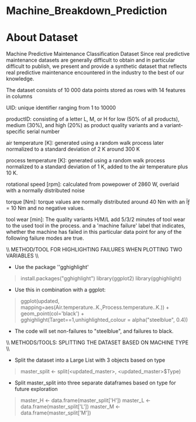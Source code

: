 # Machine_Breakdown_Prediction

# About Dataset
Machine Predictive Maintenance Classification Dataset
Since real predictive maintenance datasets are generally difficult to obtain and in particular difficult to publish, we present and provide a synthetic dataset that reflects real predictive maintenance encountered in the industry to the best of our knowledge.

The dataset consists of 10 000 data points stored as rows with 14 features in columns

UID: unique identifier ranging from 1 to 10000

productID: consisting of a letter L, M, or H for low (50% of all products), medium (30%), and high (20%) as product quality variants and a variant-specific serial number

air temperature [K]: generated using a random walk process later normalized to a standard deviation of 2 K around 300 K

process temperature [K]: generated using a random walk process normalized to a standard deviation of 1 K, added to the air temperature plus 10 K.

rotational speed [rpm]: calculated from powepower of 2860 W, overlaid with a normally distributed noise

torque [Nm]: torque values are normally distributed around 40 Nm with an Ïƒ = 10 Nm and no negative values.

tool wear [min]: The quality variants H/M/L add 5/3/2 minutes of tool wear to the used tool in the process. and a
'machine failure' label that indicates, whether the machine has failed in this particular data point for any of the following failure modes are true.

\\\ METHOD/TOOL FOR HIGHLIGHTING FAILURES WHEN PLOTTING TWO VARIABLES \\\
- Use the package ''gghighlight'
>install.packages("gghighlight")
>library(ggplot2)
>library(gghighlight)
- Use this in combination with a ggplot:
>ggplot(updated, mapping=aes(Air.temperature..K.,Process.temperature..K.)) + geom_point(col='black') + gghighlight(Target==1,unhighlighted_colour = alpha("steelblue", 0.4))
- The code will set non-failures to "steelblue", and failures to black.

\\\ METHODS/TOOLS: SPLITTING THE DATASET BASED ON MACHINE TYPE \\\
- Split the dataset into a Large List with 3 objects based on type
>master_split <- split(<updated_master>, <updated_master>$Type)
- Split master_split into three separate dataframes based on type for future exploration
>master_H <- data.frame(master_split['H'])
>master_L <- data.frame(master_split['L'])
>master_M <- data.frame(master_split['M'])
